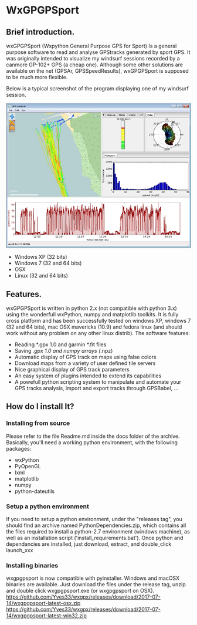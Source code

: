 # WxGPGPSport #

## Brief introduction. ##
wxGPGPSport (Wxpython General Purpose GPS for Sport) Is a general purpose software to read and analyse GPStracks generated by sport GPS. It was originally intended to visualize my windsurf sessions recorded by a canmore GP-102+ GPS (a cheap one). Although some other solutions are available on the net (GPSAr, GPSSpeedResults), wxGPGPSport is supposed to be much more flexible.

Below is a typical screenshot of the program displaying one of my windsurf session.

![Screenshot](https://github.com/Yves33/wxgpx/blob/master/wxgpgpsport.jpg)





- Windows XP (32 bits)
- Windows 7 (32 and 64 bits)
- OSX
- Linux (32 and 64 bits)

## Features. ##
wxGPGPSport is written in python 2.x (not compatible with python 3.x) using the wonderfull wxPython, numpy and matplotlib toolkits. It is fully cross platform and has been successfully tested on windows XP, windows 7 (32 and 64 bits), mac OSX mavericks (10.9) and fedora linux (and should work without any problem on any other linux distrib). The software features:

  - Reading *.gpx 1.0 and garmin *.fit files
  - Saving *.gpx 1.0 and numpy arrays (*.npz)
  - Automatic display of GPS track on maps using false colors
  - Download maps from a variety of user defined tile servers
  - Nice graphical display of GPS track parameters
  - An easy system of plugins intended to extend its capabilities
  - A powefull python scripting system to manipulate and automate your GPS tracks analysis, import and export tracks through GPSBabel, ...


## How do I install It? ##
### Installing from source ###
Please refer to the file Readme.md inside the docs folder of the archive. Basically, you'll need a working python environment, with the following packages:
  - wxPython
  - PyOpenGL
  - lxml
  - matplotlib
  - numpy
  - python-dateutils
### Setup a python environment ###
If you need to setup a python environment, under the "releases tag", you should find an archive named PythonDependencies.zip, which contains all the files required to install a python-2.7 environment (windows machine), as well as an installation script ('install_requirements.bat').
Once python and dependancies are installed, just download, extract, and double_click launch_xxx

### Installing binaries ###
wxgpgpsport is now compatible with pyinstaller. Windows and macOSX binaries are available. Just download the files under the release tag, unzip and double click wxgpgpsport.exe (or wxgpgpsport on OSX).
https://github.com/Yves33/wxgpx/releases/download/2017-07-14/wxgpgpsport-latest-osx.zip
https://github.com/Yves33/wxgpx/releases/download/2017-07-14/wxgpgpsport-latest-win32.zip



